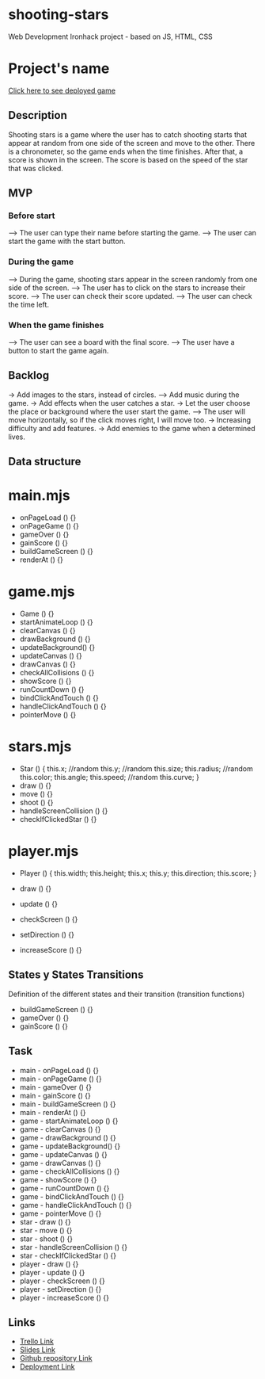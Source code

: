 # shooting-stars

Web Development Ironhack project - based on JS, HTML, CSS

# Project's name

[Click here to see deployed game](http://github.com)

## Description

Shooting stars is a game where the user has to catch shooting starts that appear at random from one side of the screen and move to the other.
There is a chronometer, so the game ends when the time finishes.
After that, a score is shown in the screen. The score is based on the speed of the star that was clicked.

## MVP

### Before start

—> The user can type their name before starting the game.
—> The user can start the game with the start button.

### During the game

—> During the game, shooting stars appear in the screen randomly from one side of the screen.
—> The user has to click on the stars to increase their score.
—> The user can check their score updated.
—> The user can check the time left.

### When the game finishes

—> The user can see a board with the final score.
—> The user have a button to start the game again.

## Backlog

-> Add images to the stars, instead of circles.
—> Add music during the game.
-> Add effects when the user catches a star.
-> Let the user choose the place or background where the user start the game.
—> The user will move horizontally, so if the click moves right, I will move too.
-> Increasing difficulty and add features.
-> Add enemies to the game when a determined lives.

## Data structure

# main.mjs

- onPageLoad () {}
- onPageGame () {}
- gameOver () {}
- gainScore () {}
- buildGameScreen () {}
- renderAt () {}

# game.mjs

- Game () {}
- startAnimateLoop () {}
- clearCanvas () {}
- drawBackground () {}
- updateBackground() {}
- updateCanvas () {}
- drawCanvas () {}
- checkAllCollisions () {}
- showScore () {}
- runCountDown () {}
- bindClickAndTouch () {}
- handleClickAndTouch () {}
- pointerMove () {}

# stars.mjs

- Star () {
  this.x; //random
  this.y; //random
  this.size;
  this.radius; //random
  this.color;
  this.angle;
  this.speed; //random
  this.curve;
  }
- draw () {}
- move () {}
- shoot () {}
- handleScreenCollision () {}
- checkIfClickedStar () {}

# player.mjs

- Player () {
  this.width;
  this.height;
  this.x;
  this.y;
  this.direction;
  this.score;
  }

- draw () {}
- update () {}
- checkScreen () {}
- setDirection () {}
- increaseScore () {}

## States y States Transitions

Definition of the different states and their transition (transition functions)

- buildGameScreen () {}
- gameOver () {}
- gainScore () {}

## Task

- main - onPageLoad () {}
- main - onPageGame () {}
- main - gameOver () {}
- main - gainScore () {}
- main - buildGameScreen () {}
- main - renderAt () {}
- game - startAnimateLoop () {}
- game - clearCanvas () {}
- game - drawBackground () {}
- game - updateBackground() {}
- game - updateCanvas () {}
- game - drawCanvas () {}
- game - checkAllCollisions () {}
- game - showScore () {}
- game - runCountDown () {}
- game - bindClickAndTouch () {}
- game - handleClickAndTouch () {}
- game - pointerMove () {}
- star - draw () {}
- star - move () {}
- star - shoot () {}
- star - handleScreenCollision () {}
- star - checkIfClickedStar () {}
- player - draw () {}
- player - update () {}
- player - checkScreen () {}
- player - setDirection () {}
- player - increaseScore () {}

## Links

- [Trello Link](https://trello.com/b/qJvWaLhd/shooting-stars)
- [Slides Link](http://slides.com)
- [Github repository Link](https://github.com/karlajaramillo/shooting-stars)
- [Deployment Link](http://github.com)
